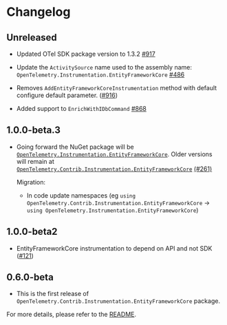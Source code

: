 # Changelog

## Unreleased

* Updated OTel SDK package version to 1.3.2
  [#917](https://github.com/open-telemetry/opentelemetry-dotnet-contrib/pull/917)

* Update the `ActivitySource` name used to the assembly name:
`OpenTelemetry.Instrumentation.EntityFrameworkCore`
  [#486](https://github.com/open-telemetry/opentelemetry-dotnet-contrib/pull/486)
* Removes `AddEntityFrameworkCoreInstrumentation` method with default configure
  default parameter.
  ([#916](https://github.com/open-telemetry/opentelemetry-dotnet-contrib/pull/916))

* Added support to `EnrichWithIDbCommand`
  [#868](https://github.com/open-telemetry/opentelemetry-dotnet-contrib/pull/868)

## 1.0.0-beta.3

* Going forward the NuGet package will be
  [`OpenTelemetry.Instrumentation.EntityFrameworkCore`](https://www.nuget.org/packages/OpenTelemetry.Instrumentation.EntityFrameworkCore).
  Older versions will remain at
  [`OpenTelemetry.Contrib.Instrumentation.EntityFrameworkCore`](https://www.nuget.org/packages/OpenTelemetry.Contrib.Instrumentation.EntityFrameworkCore)
  [(#261)](https://github.com/open-telemetry/opentelemetry-dotnet-contrib/pull/261)

  Migration:

  * In code update namespaces (eg `using
    OpenTelemetry.Contrib.Instrumentation.EntityFrameworkCore` -> `using
    OpenTelemetry.Instrumentation.EntityFrameworkCore`)

## 1.0.0-beta2

* EntityFrameworkCore instrumentation to depend on API and not SDK
  ([#121](https://github.com/open-telemetry/opentelemetry-dotnet-contrib/pull/121))

## 0.6.0-beta

* This is the first release of
  `OpenTelemetry.Contrib.Instrumentation.EntityFrameworkCore` package.

For more details, please refer to the [README](README.md).

